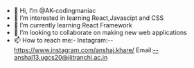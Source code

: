 - 👋 Hi, I’m @AK-codingmaniac
- 👀 I’m interested in learning React,Javascipt and CSS
- 🌱 I’m currently learning React Framework
- 💞️ I’m looking to collaborate on making new web applications
- 📫 How to reach me:- 
      Instagram:--https://www.instagram.com/anshaj.khare/
      Email:--anshaj13.ugcs20@iiitranchi.ac.in
<!---
AK-codingmaniac/AK-codingmaniac is a ✨ special ✨ repository because its `README.md` (this file) appears on your GitHub profile.
You can click the Preview link to take a look at your changes.
--->
